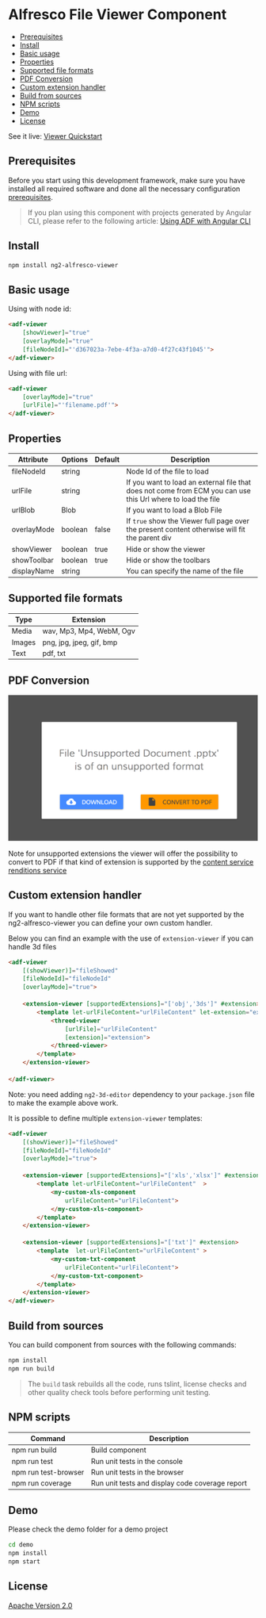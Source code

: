 # Alfresco File Viewer Component

<!-- markdown-toc start - Don't edit this section.  npm run toc to generate it-->

<!-- toc -->

- [Prerequisites](#prerequisites)
- [Install](#install)
- [Basic usage](#basic-usage)
- [Properties](#properties)
- [Supported file formats](#supported-file-formats)
- [PDF Conversion](#pdf-conversion)
- [Custom extension handler](#custom-extension-handler)
- [Build from sources](#build-from-sources)
- [NPM scripts](#npm-scripts)
- [Demo](#demo)
- [License](#license)

<!-- tocstop -->

<!-- markdown-toc end -->

See it live: [Viewer Quickstart](https://embed.plnkr.co/iTuG1lFIXfsP95l6bDW6/)

## Prerequisites

Before you start using this development framework, make sure you have installed all required software and done all the
necessary configuration [prerequisites](https://github.com/Alfresco/alfresco-ng2-components/blob/master/PREREQUISITES.md).

> If you plan using this component with projects generated by Angular CLI, please refer to the following article: [Using ADF with Angular CLI](https://github.com/Alfresco/alfresco-ng2-components/wiki/Angular-CLI)

## Install

```sh
npm install ng2-alfresco-viewer
```

## Basic usage

Using with node id:

```html
<adf-viewer 
    [showViewer]="true" 
    [overlayMode]="true" 
    [fileNodeId]="'d367023a-7ebe-4f3a-a7d0-4f27c43f1045'">
</adf-viewer>
```

Using with file url:

```html
<adf-viewer 
    [overlayMode]="true" 
    [urlFile]="'filename.pdf'">
</adf-viewer>
```

## Properties

| Attribute | Options | Default | Description |
| --- | --- | --- | --- |
| fileNodeId | string | | Node Id of the file to load |
| urlFile | string | | If you want to load an external file that does not come from ECM you can use this Url where to load the file |
| urlBlob | Blob | | If you want to load a Blob File |
| overlayMode | boolean | false | If `true` show the Viewer full page over the present content otherwise will fit the parent div |
| showViewer | boolean | true | Hide or show the viewer |
| showToolbar | boolean | true | Hide or show the toolbars |
| displayName | string | | You can specify the name of the file |

## Supported file formats

| Type | Extension |
| --- | --- |
| Media | wav, Mp3, Mp4, WebM, Ogv |
| Images | png, jpg, jpeg, gif, bmp |
| Text | pdf, txt |

## PDF Conversion

![Rendition](docs/assets/renditions.png)                         

Note for unsupported extensions the viewer will offer the possibility to convert to PDF if that kind of extension is supported by the [content service renditions service](https://community.alfresco.com/docs/DOC-5879-rendition-service)

## Custom extension handler

If you want to handle other file formats that are not yet supported by the ng2-alfresco-viewer you can define your own custom handler.

Below you can find an example with the use of `extension-viewer` if you can handle 3d files

```html
<adf-viewer 
    [(showViewer)]="fileShowed"
    [fileNodeId]="fileNodeId"
    [overlayMode]="true">
    
    <extension-viewer [supportedExtensions]="['obj','3ds']" #extension>
        <template let-urlFileContent="urlFileContent" let-extension="extension">
            <threed-viewer 
                [urlFile]="urlFileContent" 
                [extension]="extension">
            </threed-viewer>
        </template>
    </extension-viewer>

</adf-viewer> 
```

Note: you need adding `ng2-3d-editor` dependency to your `package.json` file to make the example above work.

It is possible to define multiple `extension-viewer` templates:

```html
<adf-viewer 
    [(showViewer)]="fileShowed"
    [fileNodeId]="fileNodeId"
    [overlayMode]="true">

    <extension-viewer [supportedExtensions]="['xls','xlsx']" #extension>
        <template let-urlFileContent="urlFileContent"  >
            <my-custom-xls-component 
                urlFileContent="urlFileContent">
            </my-custom-xls-component>
        </template>
    </extension-viewer>

    <extension-viewer [supportedExtensions]="['txt']" #extension>
        <template  let-urlFileContent="urlFileContent" >               
            <my-custom-txt-component 
                urlFileContent="urlFileContent">
            </my-custom-txt-component>
        </template>
    </extension-viewer>
</adf-viewer> 
```

## Build from sources

You can build component from sources with the following commands:

```sh
npm install
npm run build
```

> The `build` task rebuilds all the code, runs tslint, license checks 
> and other quality check tools before performing unit testing.

## NPM scripts

| Command | Description |
| --- | --- |
| npm run build | Build component |
| npm run test | Run unit tests in the console |
| npm run test-browser | Run unit tests in the browser
| npm run coverage | Run unit tests and display code coverage report |

## Demo

Please check the demo folder for a demo project

```sh
cd demo
npm install
npm start
```

## License

[Apache Version 2.0](https://github.com/Alfresco/alfresco-ng2-components/blob/master/LICENSE)
